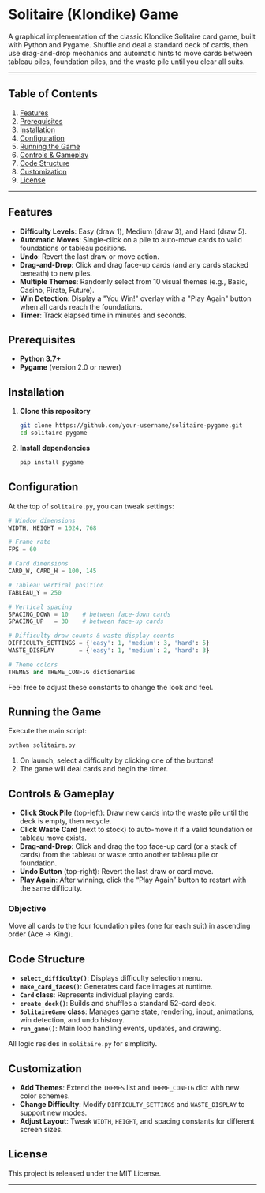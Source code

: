 # Solitaire (Klondike) Game

A graphical implementation of the classic Klondike Solitaire card game, built with Python and Pygame. Shuffle and deal a standard deck of cards, then use drag-and-drop mechanics and automatic hints to move cards between tableau piles, foundation piles, and the waste pile until you clear all suits.

---

## Table of Contents

1. [Features](#features)
2. [Prerequisites](#prerequisites)
3. [Installation](#installation)
4. [Configuration](#configuration)
5. [Running the Game](#running-the-game)
6. [Controls & Gameplay](#controls--gameplay)
7. [Code Structure](#code-structure)
8. [Customization](#customization)
9. [License](#license)

---

## Features

* **Difficulty Levels**: Easy (draw 1), Medium (draw 3), and Hard (draw 5).
* **Automatic Moves**: Single-click on a pile to auto-move cards to valid foundations or tableau positions.
* **Undo**: Revert the last draw or move action.
* **Drag-and-Drop**: Click and drag face-up cards (and any cards stacked beneath) to new piles.
* **Multiple Themes**: Randomly select from 10 visual themes (e.g., Basic, Casino, Pirate, Future).
* **Win Detection**: Display a "You Win!" overlay with a "Play Again" button when all cards reach the foundations.
* **Timer**: Track elapsed time in minutes and seconds.

## Prerequisites

* **Python 3.7+**
* **Pygame** (version 2.0 or newer)

## Installation

1. **Clone this repository**

   ```bash
   git clone https://github.com/your-username/solitaire-pygame.git
   cd solitaire-pygame
   ```

2. **Install dependencies**

   ```bash
   pip install pygame
   ```

## Configuration

At the top of `solitaire.py`, you can tweak settings:

```python
# Window dimensions
WIDTH, HEIGHT = 1024, 768

# Frame rate
FPS = 60

# Card dimensions
CARD_W, CARD_H = 100, 145

# Tableau vertical position
TABLEAU_Y = 250

# Vertical spacing
SPACING_DOWN = 10    # between face-down cards
SPACING_UP   = 30    # between face-up cards

# Difficulty draw counts & waste display counts
DIFFICULTY_SETTINGS = {'easy': 1, 'medium': 3, 'hard': 5}
WASTE_DISPLAY       = {'easy': 1, 'medium': 2, 'hard': 3}

# Theme colors
THEMES and THEME_CONFIG dictionaries
```

Feel free to adjust these constants to change the look and feel.

## Running the Game

Execute the main script:

```bash
python solitaire.py
```

1. On launch, select a difficulty by clicking one of the buttons!
2. The game will deal cards and begin the timer.

## Controls & Gameplay

* **Click Stock Pile** (top-left): Draw new cards into the waste pile until the deck is empty, then recycle.
* **Click Waste Card** (next to stock) to auto-move it if a valid foundation or tableau move exists.
* **Drag-and-Drop**: Click and drag the top face-up card (or a stack of cards) from the tableau or waste onto another tableau pile or foundation.
* **Undo Button** (top-right): Revert the last draw or card move.
* **Play Again**: After winning, click the “Play Again” button to restart with the same difficulty.

### Objective

Move all cards to the four foundation piles (one for each suit) in ascending order (Ace → King).

## Code Structure

* **`select_difficulty()`**: Displays difficulty selection menu.
* **`make_card_faces()`**: Generates card face images at runtime.
* **`Card` class**: Represents individual playing cards.
* **`create_deck()`**: Builds and shuffles a standard 52-card deck.
* **`SolitaireGame` class**: Manages game state, rendering, input, animations, win detection, and undo history.
* **`run_game()`**: Main loop handling events, updates, and drawing.

All logic resides in `solitaire.py` for simplicity.

## Customization

* **Add Themes**: Extend the `THEMES` list and `THEME_CONFIG` dict with new color schemes.
* **Change Difficulty**: Modify `DIFFICULTY_SETTINGS` and `WASTE_DISPLAY` to support new modes.
* **Adjust Layout**: Tweak `WIDTH`, `HEIGHT`, and spacing constants for different screen sizes.

## License

This project is released under the MIT License.

---

